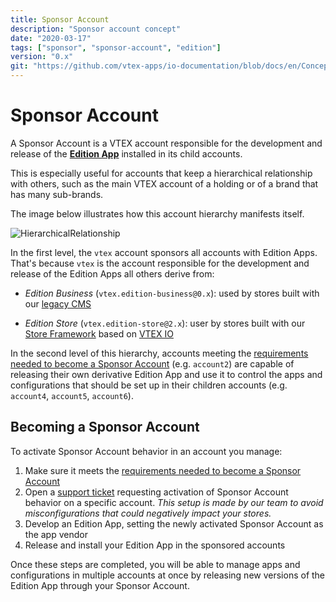 ```yaml
---
title: Sponsor Account
description: "Sponsor account concept"
date: "2020-03-17"
tags: ["sponsor", "sponsor-account", "edition"]
version: "0.x"
git: "https://github.com/vtex-apps/io-documentation/blob/docs/en/Concepts/sponsor-account.md"
---
```


# Sponsor Account

A Sponsor Account is a VTEX account responsible for the development and release of the [**Edition App**](https://vtex.io/docs/concepts/edition-app/) installed in its child accounts.

This is especially useful for accounts that keep a hierarchical relationship with others, such as the main VTEX account of a holding or of a brand that has many sub-brands.

The image below illustrates how this account hierarchy manifests itself.

![HierarchicalRelationship](https://user-images.githubusercontent.com/60782333/91495980-c9194580-e891-11ea-8f23-f96759a5ece8.png)

In the first level, the `vtex` account sponsors all accounts with Edition Apps. That's because `vtex` is the account responsible for the development and release of the Edition Apps all others derive from:

- *Edition Business* (`vtex.edition-business@0.x`): used by stores built with our [legacy CMS](https://help.vtex.com/tutorial/o-que-e-o-cms--EmO8u2WBj2W4MUQCS8262)

- *Edition Store* (`vtex.edition-store@2.x`): user by stores built with our [Store Framework](https://vtex.io/docs/getting-started/build-stores-with-store-framework/1/) based on [VTEX IO](https://developers.vtex.com/docs/vtex_io-documentation_what-is-vtex-io)

In the second level of this hierarchy, accounts meeting the [requirements needed to become a Sponsor Account](https://vtex.io/docs/recipes/development/becoming-a-sponsor-account/) (e.g. `account2`) are capable of releasing their own derivative Edition App and use it to control the apps and configurations that should be set up in their children accounts (e.g. `account4`, `account5`, `account6`).

## Becoming a Sponsor Account

To activate Sponsor Account behavior in an account you manage:

 1. Make sure it meets the [requirements needed to become a Sponsor Account](https://vtex.io/docs/recipes/development/becoming-a-sponsor-account/)
 2. Open a [support ticket](https://help-tickets.vtex.com/smartlink/sso/login/zendesk) requesting activation of Sponsor Account behavior on a specific account. _This setup is made by our team to avoid misconfigurations that could negatively impact your stores._
3. Develop an Edition App, setting the newly activated Sponsor Account as the app vendor
4. Release and install your Edition App in the sponsored accounts 

Once these steps are completed, you will be able to manage apps and configurations in multiple accounts at once by releasing new versions of the Edition App through your Sponsor Account. 
